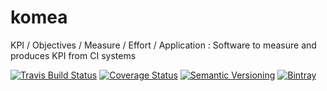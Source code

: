 komea
=====

KPI / Objectives / Measure / Effort / Application : Software to measure and produces KPI from CI systems

[![Travis Build Status](http://img.shields.io/travis/sleroy/komea.svg)](https://travis-ci.org/sleroy/komea)
[![Coverage Status](http://img.shields.io/coveralls/sleroy/komea.svg)](https://coveralls.io/r/sleroy/komea)
[![Semantic Versioning](http://img.shields.io/:semver-1.0.0-blue.svg)](http://semver.org)
[![Bintray](http://img.shields.io/badge/download-latest-bb00bb.svg)](https://bintray.com/sleroy/kordamp/komea)

